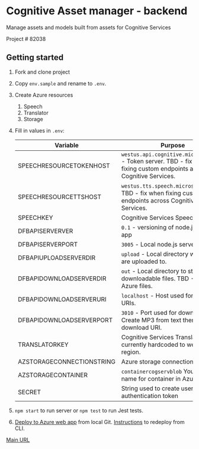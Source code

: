 # Cognitive Asset manager - backend
Manage assets and models built from assets for Cognitive Services

Project # 82038

## Getting started

1. Fork and clone project
1. Copy `env.sample` and rename to `.env`. 
1. Create Azure resources
    1. Speech
    1. Translator
    1. Storage
1. Fill in values in `.env`:

    |Variable|Purpose|
    |--|--|
    |SPEECHRESOURCETOKENHOST|`westus.api.cognitive.microsoft.com` - Token server. TBD - fix when fixing custom endpoints across Cognitive Services.
    |SPEECHRESOURCETTSHOST|`westus.tts.speech.microsoft.com` - TBD - fix when fixing custom endpoints across Cognitive Services.|
    |SPEECHKEY|Cognitive Services Speech key|
    |DFBAPISERVERVER|`0.1` - versioning of node.js server app|
    |DFBAPISERVERPORT|`3005` - Local node.js server port.|
    |DFBAPIUPLOADSERVERDIR|`upload` - Local directory where files are uploaded to.|
    |DFBAPIDOWNLOADSERVERDIR|`out` - Local directory to store downloadable files. TBD - Move to Azure files. |
    |DFBAPIDOWNLOADSERVERURI|`localhost` - Host used for download URIs.|
    |DFBAPIDOWNLOADSERVERPORT|`3010` - Port used for download URIs. Create MP3 from text then return download URI.|
    |TRANSLATORKEY|Cognitive Services Translator key, currently hardcoded to westus region.|
    |AZSTORAGECONNECTIONSTRING|Azure storage connection string|
    |AZSTORAGECONTAINER|`containercogservblob` Your custom name for container in Azure Storage|
    |SECRET|String used to create user authentication token|

1. `npm start` to run server or `npm test` to run Jest tests. 
1. [Deploy to Azure web app](https://docs.microsoft.com/en-us/azure/app-service/deploy-local-git) from local Git. [Instructions](https://docs.microsoft.com/en-us/azure/app-service/containers/quickstart-nodejs) to redeploy from CLI.

[Main URL](http://asset-mgr-main.azurewebsites.net/)